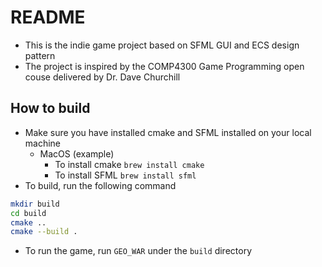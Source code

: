 # README

- This is the indie game project based on SFML GUI and ECS design pattern
- The project is inspired by the COMP4300 Game Programming open couse delivered by Dr. Dave Churchill

## How to build

- Make sure you have installed cmake and SFML installed on your local machine
  - MacOS (example)
    - To install cmake `brew install cmake`
    - To install SFML `brew install sfml`
- To build, run the following command

```zsh
mkdir build
cd build
cmake ..
cmake --build .
```

- To run the game, run `GEO_WAR` under the `build` directory
